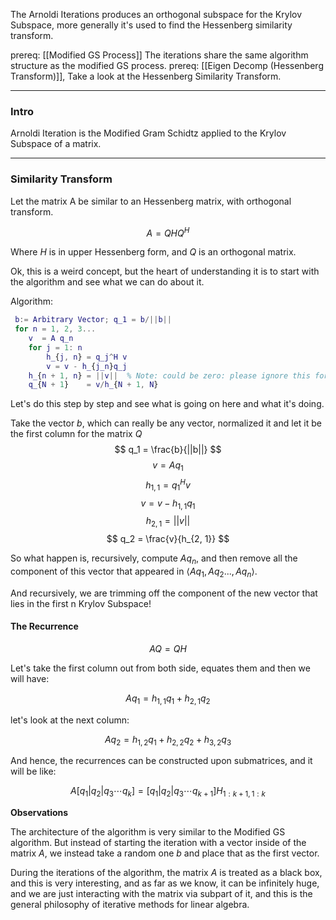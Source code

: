 The Arnoldi Iterations produces an orthogonal subspace for the Krylov Subspace, more generally it's used to find the Hessenberg similarity transform. 

prereq: [[Modified GS Process]]
The iterations share the same algorithm structure as the modified GS process. 
prereq: [[Eigen Decomp (Hessenberg Transform)]], Take a look at the Hessenberg Similarity Transform. 


---
### **Intro**

Arnoldi Iteration is the Modified Gram Schidtz applied to the Krylov Subspace of a matrix. 

---
### **Similarity Transform**

Let the matrix A be similar to an Hessenberg matrix, with orthogonal transform. 

$$
A = QHQ^H
$$

Where $H$ is in upper Hessenberg form, and $Q$ is an orthogonal matrix. 

Ok, this is a weird concept, but the heart of understanding it is to start with the algorithm and see what we can do about it. 

Algorithm: 
```matlab
 b:= Arbitrary Vector; q_1 = b/||b||
 for n = 1, 2, 3... 
 	v  = A q_n
	for j = 1: n
		h_{j, n} = q_j^H v
		v = v - h_{j_n}q_j
	h_{n + 1, n} = ||v||  % Note: could be zero: please ignore this for now
	q_{N + 1}    = v/h_{N + 1, N}
 ```
 
 Let's do this step by step and see what is going on here and what it's doing. 
 
 Take the vector $b$, which can really be any vector, normalized it and let it be the first column for the matrix $Q$
$$
	q_1 = \frac{b}{||b||}
$$
$$
	v = Aq_1 
$$
$$
	h_{1,1} = q_1^Hv
$$
$$
	v = v - h_{1, 1}q_1
$$
$$h_{2, 1} = ||v||$$
$$
	q_2 = \frac{v}{h_{2, 1}}
$$

So what happen is, recursively, compute $Aq_n$, and then remove all the component of this vector that appeared in $\langle Aq_1, Aq_2... , Aq_n\rangle$. 

And recursively, we are trimming off the component of the new vector that lies in the first n Krylov Subspace! 


#### The Recurrence

$$AQ = QH$$

Let's take the first column out from both side, equates them and then we will have: 

$$
Aq_1 = h_{1,1}q_1 + h_{2,1}q_2
$$

let's look at the next column: 

$$
Aq_2 = h_{1,2} q_1 + h_{2,2}q_2 + h_{3,2}q_3
$$

And hence, the recurrences can be constructed upon submatrices, and it will be like: 

$$
A[q_1| q_2| q_3 \cdots q_k] = [q_1| q_2| q_3 \cdots q_{k + 1}]H_{1: k + 1, 1: k}
$$

**Observations**

The architecture of the algorithm is very similar to the Modified GS algorithm. But instead of starting the iteration with a vector inside of the matrix $A$, we instead take a random one $b$ and place that as the first vector. 

During the iterations of the algorithm, the matrix $A$ is treated as a black box, and this is very interesting, and as far as we know, it can be infinitely huge, and we are just interacting with the matrix via subpart of it, and this is the general philosophy of iterative methods for linear algebra. 

